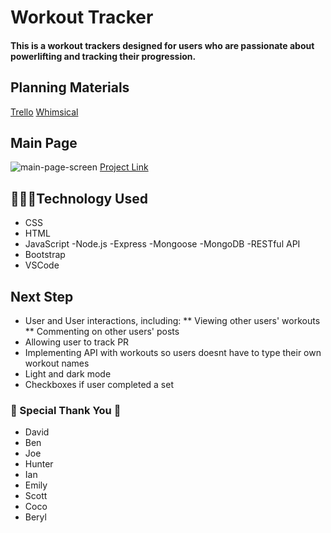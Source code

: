# Workout Tracker
#### This is a workout trackers designed for users who are passionate about powerlifting and tracking their progression.
## Planning Materials
[Trello](https://trello.com/b/wLI3fR6T/powerlifting-tracker )
[Whimsical](https://whimsical.com/powerlift-tracker-Beg1mePZjsTMzR7s53ERXW)

## Main Page
![main-page-screen](https://user-images.githubusercontent.com/87043491/173003609-bea87155-79c2-4671-aae7-21633c64edab.png)
[Project Link](https://powerlift-tracker.herokuapp.com/)

## 👩🏻‍💻Technology Used 
- CSS
- HTML
- JavaScript
-Node.js
-Express
-Mongoose
-MongoDB
-RESTful API
- Bootstrap
- VSCode

## Next Step 
* User and User interactions, including: 
** Viewing other users' workouts 
** Commenting on other users' posts
* Allowing user to track PR
* Implementing API with workouts so users doesnt have to type their own workout names
* Light and dark mode 
* Checkboxes if user completed a set

### 🥰 Special Thank You 🥰
* David
* Ben
* Joe
* Hunter
* Ian
* Emily
* Scott
* Coco
* Beryl
